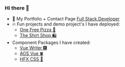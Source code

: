 ### Hi there 👋

- 🌱 My Portfolio + Contact Page <a href='https://quelchx.com'>Full Stack Developer</a>
- 🔥 Fun projects and demo project's I have deployed:
  - <a href='https://one-free-pizza.netlify.app/'>One Free Pizza 🍕</a>
  - <a href='https://the-shirt-shop.netlify.app/'>The Shirt Shop 🛍️</a> 
- Component Packages I have created:
  - <a href='www.npmjs.com/package/vue-writer'>Vue Writer 🎆</a>
  - <a href='www.npmjs.com/package/aos-vue'>AOS Vue 🍀</a>
  - <a href='www.npmjs.com/package/hfx-css'>HFX CSS 🌠</a> 
